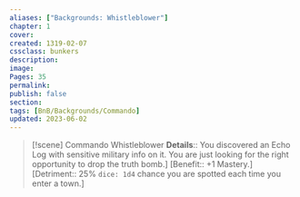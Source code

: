 ```yaml
---
aliases: ["Backgrounds: Whistleblower"]
chapter: 1
cover: 
created: 1319-02-07
cssclass: bunkers
description: 
image: 
Pages: 35
permalink: 
publish: false
section: 
tags: [BnB/Backgrounds/Commando]
updated: 2023-06-02
---
```


> [!scene] Commando Whistleblower
> **Details**:: You discovered an Echo Log with sensitive military info on it. You are just looking for the right opportunity to drop the truth bomb.]
> [Benefit:: +1 Mastery.]
> [Detriment:: 25% `dice: 1d4` chance you are spotted each time you enter a town.]
